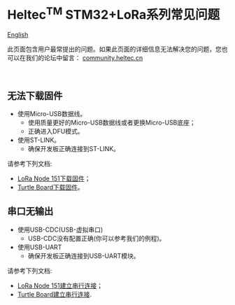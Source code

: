 # Heltec<sup>TM</sup> STM32+LoRa系列常见问题
[English](https://heltec-automation-docs.readthedocs.io/en/latest/stm32/frequently_asked_questions.html)

此页面包含用户最常提出的问题。如果此页面的详细信息无法解决您的问题，您也可以在我们的论坛中留言： [community.heltec.cn](http://community.heltec.cn/)

&nbsp;

## 无法下载固件

- 使用Micro-USB数据线。
  - 使用质量更好的Micro-USB数据线或者更换Micro-USB底座；
  - 正确进入DFU模式。
- 使用ST-LINK。
  - 确保开发板正确连接到ST-LINK。

请参考下列文档:

- [LoRa Node 151下载固件](https://heltec-automation.readthedocs.io/zh_CN/latest/stm32/lora_node_151/download_firmware.html)；
-  [Turtle Board下载固件](https://heltec-automation.readthedocs.io/zh_CN/latest/stm32/turtle_board/download_firmware.html)。

## 串口无输出

- 使用USB-CDC(USB-虚拟串口)
  - USB-CDC没有配置正确(你可以参考我们的例程)。
- 使用USB-UART
  - 确保开发板正确连接到USB-UART模块。

请参考下列文档:

- [LoRa Node 151建立串行连接](https://heltec-automation.readthedocs.io/zh_CN/latest/stm32/lora_node_151/establish_serial_connection.html)；
- [Turtle Board建立串行连接](https://heltec-automation.readthedocs.io/zh_CN/latest/stm32/turtle_board/establish_serial_connection.html).